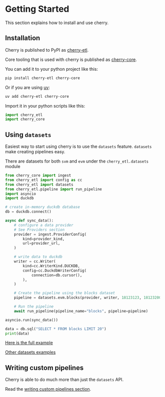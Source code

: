 # Getting Started

This section explains how to install and use cherry.

## Installation 

Cherry is published to PyPI as [cherry-etl](https://pypi.org/project/cherry-etl/).

Core tooling that is used with cherry is published as [cherry-core](https://pypi.org/project/cherry-core/).

You can add it to your python project like this:

```bash
pip install cherry-etl cherry-core
```

Or if you are using [uv](https://docs.astral.sh/uv/):

```bash
uv add cherry-etl cherry-core
```

Import it in your python scripts like this:
```python
import cherry_etl
import cherry_core
```

## Using `datasets`

Easiest way to start using cherry is to use the `datasets` feature. `datasets` make creating
pipelines easy.

There are datasets for both `svm` and `evm` under the `cherry_etl.datasets` module

```python
from cherry_core import ingest
from cherry_etl import config as cc
from cherry_etl import datasets
from cherry_etl.pipeline import run_pipeline
import asyncio
import duckdb

# create in-memory duckdb database
db = duckdb.connect()

async def sync_data():
    # configure a data provider
    # See Providers section
    provider = ingest.ProviderConfig(
        kind=provider_kind,
        url=provider_url,
    )

    # write data to duckdb
    writer = cc.Writer(
        kind=cc.WriterKind.DUCKDB,
        config=cc.DuckdbWriterConfig(
            connection=db.cursor(),
        ),
    )

    # Create the pipeline using the blocks dataset
    pipeline = datasets.evm.blocks(provider, writer, 18123123, 18123200)

    # Run the pipeline
    await run_pipeline(pipeline_name="blocks", pipeline=pipeline)

asyncio.run(sync_data())

data = db.sql("SELECT * FROM blocks LIMIT 20")
print(data)
```

[Here is the full example](https://github.com/steelcake/cherry/blob/main/examples/datasets/eth/blocks.py)

[Other datasets examples](https://github.com/steelcake/cherry/tree/main/examples/datasets)


## Writing custom pipelines

Cherry is able to do much more than just the `datasets` API.

Read the [writing custom pipelines section](./pipeline/index.html).

